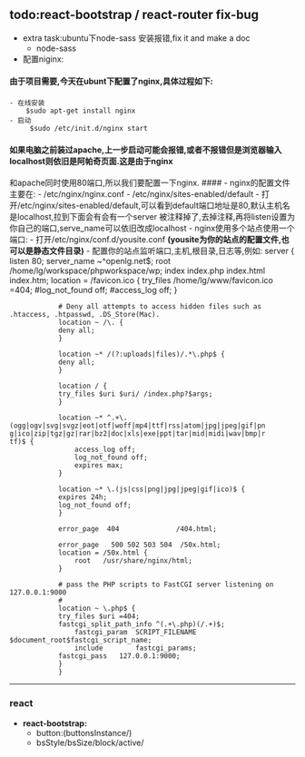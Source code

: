 ## todo:react-bootstrap /  react-router fix-bug

- extra task:ubuntu下node-sass 安装报错,fix it and make a doc
    - node-sass 
-  配置niginx:
#### 由于项目需要,今天在ubunt下配置了nginx,具体过程如下: ####
    - 在线安装
        $sudo apt-get install nginx
    - 启动
         $sudo /etc/init.d/nginx start
#### 如果电脑之前装过apache,上一步启动可能会报错,或者不报错但是浏览器输入localhost则依旧是阿帕奇页面.这是由于nginx
和apache同时使用80端口,所以我们要配置一下nginx. ####
    - nginx的配置文件主要在:
        - /etc/nginx/nginx.conf 
        - /etc/nginx/sites-enabled/default
    - 打开/etc/nginx/sites-enabled/default,可以看到default端口地址是80,默认主机名是localhost,拉到下面会有会有一个server
    被注释掉了,去掉注释,再将listen设置为你自己的端口,serve_name可以依旧改成localhost
    - nginx使用多个站点使用一个端口:
        - 打开/etc/nginx/conf.d/yousite.conf  **(yousite为你的站点的配置文件,也可以是静态文件目录)**
        - 配置你的站点监听端口,主机,根目录,日志等,例如:
            server {
    			listen       80;
    			server_name  ~^openlg.net$;
    			root   /home/lg/workspace/phpworkspace/wp;
    			index index.php index.html index.htm;
    			location = /favicon.ico {
        		try_files /home/lg/www/favicon.ico =404;
        		#log_not_found off;
    			#access_log off;
    			}

    			# Deny all attempts to access hidden files such as 				.htaccess, .htpasswd, .DS_Store(Mac).
    			location ~ /\. {
    			deny all;
    			}

    			location ~* /(?:uploads|files)/.*\.php$ {
   	 			deny all;
    			}

    			location / {
    			try_files $uri $uri/ /index.php?$args;
    			}

    			location ~* ^.+\.			(ogg|ogv|svg|svgz|eot|otf|woff|mp4|ttf|rss|atom|jpg|jpeg|gif|pn			g|ico|zip|tgz|gz|rar|bz2|doc|xls|exe|ppt|tar|mid|midi|wav|bmp|r			tf)$ {
			        access_log off;
			        log_not_found off;
			        expires max;
			    }
			
			    location ~* \.(js|css|png|jpg|jpeg|gif|ico)$ {
			    expires 24h;
			    log_not_found off;
			    }
			
			    error_page  404              /404.html;
			
			    error_page   500 502 503 504  /50x.html;
			    location = /50x.html {
			        root   /usr/share/nginx/html;
			    }
			
			    # pass the PHP scripts to FastCGI server listening on 			127.0.0.1:9000
			    #
			    location ~ \.php$ {
			    try_files $uri =404;
			    fastcgi_split_path_info ^(.+\.php)(/.+)$;
			        fastcgi_param  SCRIPT_FILENAME 			$document_root$fastcgi_script_name;
			        include        fastcgi_params;
			    fastcgi_pass   127.0.0.1:9000;
			    }
				}
          
------
### react
- **react-bootstrap:**
	-	 button:(buttonsInstance/)
	 - bsStyle/bsSize/block/active/

